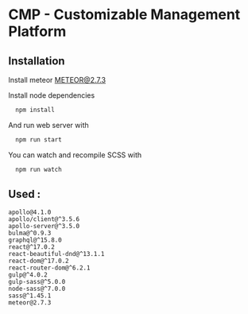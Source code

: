 
# CMP - Customizable Management Platform

## Installation

Install meteor METEOR@2.7.3

Install node dependencies

```bash
  npm install
```

And run web server with 
```bash
  npm run start
```
You can watch and recompile SCSS with 
```bash
  npm run watch
``` 
## Used : 

    apollo@4.1.0
    apollo/client@^3.5.6
    apollo-server@^3.5.0
    bulma@^0.9.3
    graphql@^15.8.0
    react@^17.0.2
    react-beautiful-dnd@^13.1.1
    react-dom@^17.0.2
    react-router-dom@^6.2.1
    gulp@^4.0.2
    gulp-sass@^5.0.0
    node-sass@^7.0.0
    sass@^1.45.1
    meteor@2.7.3
